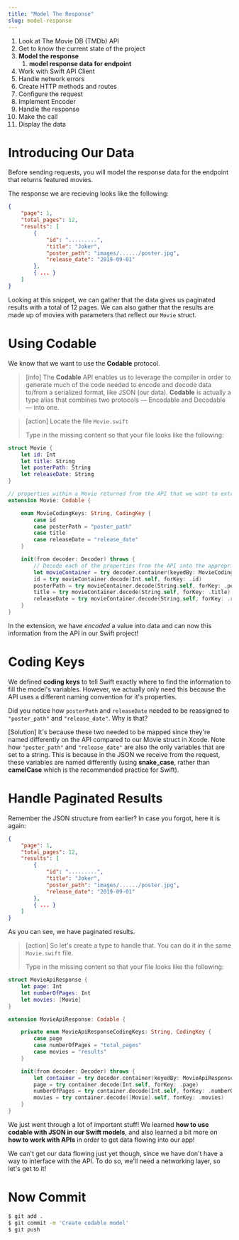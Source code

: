 ```yaml
---
title: "Model The Response"
slug: model-response
---
```


1. Look at The Movie DB (TMDb) API
1. Get to know the current state of the project
1. **Model the response**
    1. **model response data for endpoint**
1. Work with Swift API Client
1. Handle network errors 
1. Create HTTP methods and routes
1. Configure the request
1. Implement Encoder 
1. Handle the response
1. Make the call 
1. Display the data 


# Introducing Our Data

Before sending requests, you will model the response data for the endpoint that returns featured movies.

The response we are recieving looks like the following:

```JSON
{
    "page": 1,
    "total_pages": 12,
    "results": [
        {
            "id": ".........",
            "title": "Joker",
            "poster_path": "images/....../poster.jpg",
            "release_date": "2019-09-01"
        },
        { ... }
    ]
}
```

Looking at this snippet, we can gather that the data gives us paginated results with a total of 12 pages. We can also gather that the results are made up of movies with parameters that reflect our `Movie` struct.

# Using Codable 

We know that we want to use the **Codable** protocol.

> [info]
> The **Codable** API enables us to leverage the compiler in order to generate much of the code needed to encode and decode data to/from a serialized format, like JSON (our data). **Codable** is actually a type alias that combines two protocols — Encodable and Decodable — into one.


> [action]
> Locate the file `Movie.swift` 
>
> Type in the missing content so that your file looks like the following:
>
```swift
struct Movie {
    let id: Int
    let title: String
    let posterPath: String
    let releaseDate: String
}

// properties within a Movie returned from the API that we want to extract the info from
extension Movie: Codable {

    enum MovieCodingKeys: String, CodingKey {
        case id
        case posterPath = "poster_path"
        case title
        case releaseDate = "release_date"
    }

    init(from decoder: Decoder) throws {
        // Decode each of the properties from the API into the appropriate type (string, etc.) for their associated struct variable
        let movieContainer = try decoder.container(keyedBy: MovieCodingKeys.self)
        id = try movieContainer.decode(Int.self, forKey: .id)
        posterPath = try movieContainer.decode(String.self, forKey: .posterPath)
        title = try movieContainer.decode(String.self, forKey: .title)
        releaseDate = try movieContainer.decode(String.self, forKey: .releaseDate)
    }
}
```

In the extension, we have _encoded_ a value into data and can now this information from the API in our Swift project!

# Coding Keys

We defined **coding keys** to tell Swift exactly where to find the information to fill the model's variables. However, we actually only need this because the API uses a different naming convention for it's properties.

Did you notice how `posterPath` and `releaseDate` needed to be reassigned to `"poster_path"` and  `"release_date"`. Why is that? 
 
[Solution] It's because these two needed to be mapped since they're named differently on the API compared to our Movie struct in Xcode. Note how `"poster_path"` and  `"release_date"` are also the only variables that are set to a string. This is because in the JSON we receive from the request, these variables are named differently (using **snake_case**, rather than **camelCase** which is the recommended practice for Swift).


# Handle Paginated Results 

Remember the JSON structure from earlier? In case you forgot, here it is again: 

```JSON
{
    "page": 1,
    "total_pages": 12,
    "results": [
        {
            "id": ".........",
            "title": "Joker",
            "poster_path": "images/....../poster.jpg",
            "release_date": "2019-09-01"
        },
        { ... }
    ]
}
```

As you can see, we have paginated results. 

> [action]
> So let's create a type to handle that. You can do it in the same `Movie.swift` file.
>
> Type in the missing content so that your file looks like the following:

```swift
struct MovieApiResponse {
    let page: Int
    let numberOfPages: Int
    let movies: [Movie]
}

extension MovieApiResponse: Codable {

    private enum MovieApiResponseCodingKeys: String, CodingKey {
        case page
        case numberOfPages = "total_pages"
        case movies = "results"
    }

    init(from decoder: Decoder) throws {
        let container = try decoder.container(keyedBy: MovieApiResponseCodingKeys.self)
        page = try container.decode(Int.self, forKey: .page)
        numberOfPages = try container.decode(Int.self, forKey: .numberOfPages)
        movies = try container.decode([Movie].self, forKey: .movies)
    }
}
```

We just went through a lot of important stuff! We learned **how to use codable with JSON in our Swift models**, and also learned a bit more on **how to work with APIs** in order to get data flowing into our app!

We can't get our data flowing just yet though, since we have don't have a way to interface with the API. To do so, we'll need a networking layer, so let's get to it!

# Now Commit

```bash
$ git add .
$ git commit -m 'Create codable model'
$ git push
```
